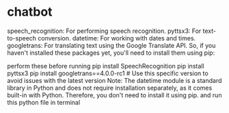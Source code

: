 # chatbot
speech_recognition: For performing speech recognition.
pyttsx3: For text-to-speech conversion.
datetime: For working with dates and times.
googletrans: For translating text using the Google Translate API.
So, if you haven't installed these packages yet, you'll need to install them using pip:

perform these before running
pip install SpeechRecognition
pip install pyttsx3
pip install googletrans==4.0.0-rc1  # Use this specific version to avoid issues with the latest version
Note: The datetime module is a standard library in Python and does not require installation separately, as it comes built-in with Python. Therefore, you don't need to install it using pip.
and run this python file in terminal